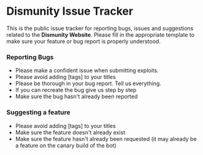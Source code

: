 # Dismunity Issue Tracker

This is the public issue tracker for reporting bugs, issues and suggestions related to the **Dismunity Website**. Please fill in the appropriate template to make sure your feature or bug report is properly understood.

### Reporting Bugs

* Please make a confident issue when submitting exploits.
* Please avoid adding [tags] to your titles
* Please be thorough in your bug report. Tell us everything.
* If you can recreate the bug give us step by step
* Make sure the bug hasn't already been reported

### Suggesting a feature

* Please avoid adding [tags] to your titles
* Make sure the feature doesn't already exist
* Make sure the feature hasn't already been requested (it may already be a feature on the canary build of the bot)
